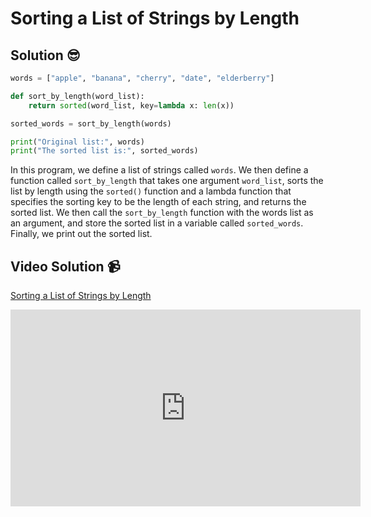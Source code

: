 # Sorting a List of Strings by Length

## Solution 😎

```python
words = ["apple", "banana", "cherry", "date", "elderberry"]

def sort_by_length(word_list):
    return sorted(word_list, key=lambda x: len(x))

sorted_words = sort_by_length(words)

print("Original list:", words)
print("The sorted list is:", sorted_words)
```

In this program, we define a list of strings called `words`. We then define a function called `sort_by_length` that takes one argument `word_list`, sorts the list by length using the `sorted()` function and a lambda function that specifies the sorting key to be the length of each string, and returns the sorted list. We then call the `sort_by_length` function with the words list as an argument, and store the sorted list in a variable called `sorted_words`. Finally, we print out the sorted list.

## Video Solution 📹

[Sorting a List of Strings by Length](https://drive.google.com/file/d/1eQqvE_velWHbD1T-HZ-Mp9Pmp-dYCgz1/view?usp=share_link)
<iframe width="560" height="315" src="https://www.youtube.com/embed/FU78e2Y14Uo" title="YouTube video player" frameborder="0" allow="accelerometer; autoplay; clipboard-write; encrypted-media; gyroscope; picture-in-picture; web-share" allowfullscreen></iframe>
